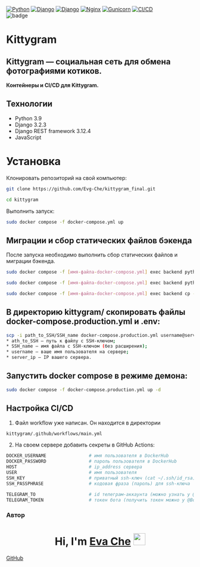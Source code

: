 [![Python](https://img.shields.io/badge/-Python_3.9.10-464646??style=flat-square&logo=Python)](https://www.python.org/downloads/)
[![Django](https://img.shields.io/badge/-Django-464646??style=flat-square&logo=Django)](https://www.djangoproject.com/)
[![Django](https://img.shields.io/badge/-Django_rest_framework_3.12.4-464646??style=flat-square&logo=Django)](https://www.django-rest-framework.org)
[![Nginx](https://img.shields.io/badge/-Nginx-464646??style=flat-square&logo=Nginx)](https://nginx.org/ru/)
[![Gunicorn](https://img.shields.io/badge/-gunicorn-464646??style=flat-square&logo=gunicorn)](https://gunicorn.org/)
[![CI/CD](https://img.shields.io/badge/-CI/CD-464646??style=flat-square&logo=CI/CD)](https://resources.github.com/ci-cd/)
<br>
![badge](https://github.com/Evg-Che/kittygram_final/actions/workflows/main.yml/badge.svg)


# Kittygram

## Kittygram — социальная сеть для обмена фотографиями котиков. 

**Контейнеры и CI/CD для Kittygram.**

## Технологии

- Python 3.9
- Django 3.2.3
- Django REST framework 3.12.4
- JavaScript


# Установка 

Клонировать репозиторий на свой компьютер:

```bash
git clone https://github.com/Evg-Che/kittygram_final.git
```
```bash
cd kittygram
```
Выполнить запуск:

```bash
sudo docker compose -f docker-compose.yml up
```

## Миграции и сбор статических файлов бэкенда

После запуска необходимо выполнить сбор статических файлов и миграции бэкенда. 

```bash
sudo docker compose -f [имя-файла-docker-compose.yml] exec backend python manage.py migrate

sudo docker compose -f [имя-файла-docker-compose.yml] exec backend python manage.py collectstatic --no-input

sudo docker compose -f [имя-файла-docker-compose.yml] exec backend cp -r /app/collected_static/. /static/static/
```

## В директорию kittygram/ скопировать файлы docker-compose.production.yml и .env:

```bash
scp -i path_to_SSH/SSH_name docker-compose.production.yml username@server_ip:/home/username/kittygram/docker-compose.production.yml
* ath_to_SSH — путь к файлу с SSH-ключом;
* SSH_name — имя файла с SSH-ключом (без расширения);
* username — ваше имя пользователя на сервере;
* server_ip — IP вашего сервера.
```

## Запустить docker compose в режиме демона:

```bash
sudo docker compose -f docker-compose.production.yml up -d
```

## Настройка CI/CD

1. Файл workflow уже написан. Он находится в директории

```bash
kittygram/.github/workflows/main.yml
```

2. На своем сервере добавить секреты в GitHub Actions:

```bash
DOCKER_USERNAME                # имя пользователя в DockerHub
DOCKER_PASSWORD                # пароль пользователя в DockerHub
HOST                           # ip_address сервера
USER                           # имя пользователя
SSH_KEY                        # приватный ssh-ключ (cat ~/.ssh/id_rsa)
SSH_PASSPHRASE                 # кодовая фраза (пароль) для ssh-ключа

TELEGRAM_TO                    # id телеграм-аккаунта (можно узнать у @userinfobot, команда /start)
TELEGRAM_TOKEN                 # токен бота (получить токен можно у @BotFather, /token, имя бота)
```


### Автор
<h1 align="center">Hi, I'm <a href="https://oldit.ru" target="_blank">Eva Che</a> 
<img src="https://github.com/blackcater/blackcater/raw/main/images/Hi.gif" height="32"/></h1>

[GitHub](https://github.com/Evg-Che)